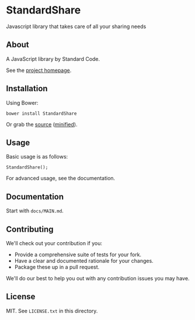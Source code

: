# StandardShare

Javascript library that takes care of all your sharing needs

## About

A JavaScript library by Standard Code.

See the [project homepage](http://codeisstandard.github.io/StandardShare).

## Installation

Using Bower:

    bower install StandardShare

Or grab the [source](https://github.com/codeisstandard/StandardShare/dist/StandardShare.js) ([minified](https://github.com/codeisstandard/StandardShare/dist/StandardShare.min.js)).

## Usage

Basic usage is as follows:

    StandardShare();

For advanced usage, see the documentation.

## Documentation

Start with `docs/MAIN.md`.

## Contributing

We'll check out your contribution if you:

* Provide a comprehensive suite of tests for your fork.
* Have a clear and documented rationale for your changes.
* Package these up in a pull request.

We'll do our best to help you out with any contribution issues you may have.

## License

MIT. See `LICENSE.txt` in this directory.
